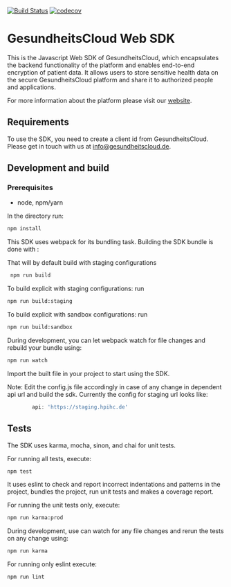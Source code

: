 [![Build Status](https://travis-ci.org/gesundheitscloud/hc-sdk-js.svg?branch=develop)](https://travis-ci.org/gesundheitscloud/hc-sdk-js)
[![codecov](https://codecov.io/gh/gesundheitscloud/hc-sdk-js/branch/develop/graph/badge.svg?token=FcHHp38bcr)](https://codecov.io/gh/gesundheitscloud/hc-sdk-js)

# GesundheitsCloud Web SDK
This is the Javascript Web SDK of GesundheitsCloud, which encapsulates the backend functionality of the platform and enables end-to-end encryption of patient data. It allows users to store sensitive health data on the secure GesundheitsCloud platform and share it to authorized people and applications.

For more information about the platform please visit our [website](http://www.gesundheitscloud.de/).

## Requirements

To use the SDK, you need to create a client id from GesundheitsCloud. Please get in touch with us at info@gesundheitscloud.de.

## Development and build

### Prerequisites
- node, npm/yarn

In the directory run:
```bash
npm install
```

This SDK uses webpack for its bundling task.
Building the SDK bundle is done with :

That will by default build with staging configurations
```bash
 npm run build
```

To build explicit with staging configurations: run
```bash
npm run build:staging
```

To build explicit with sandbox configurations: run
```bash
npm run build:sandbox
```

During development, you can let webpack watch for file changes and rebuild your bundle using:
 ```bash
 npm run watch
```

Import the built file in your project to start using the SDK.

Note: Edit the config.js file accordingly in case of any change in dependent api url and build the sdk. Currently the config for staging url looks like:
```javascript
        api: 'https://staging.hpihc.de'
```

## Tests

The SDK uses karma, mocha, sinon, and chai for unit tests.

For running all tests, execute:
```bash
npm test
```
It uses eslint to check and report incorrect indentations and patterns in the project, bundles the project, run unit tests and makes a coverage report.

For running the unit tests only, execute:
```bash
npm run karma:prod
```
During development, use can watch for any file changes and rerun the tests on any change using:
```bash
npm run karma
```

For running only eslint execute:
```bash
npm run lint
```
